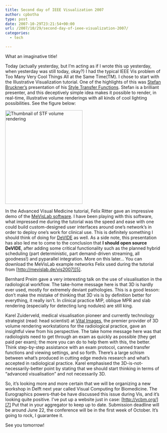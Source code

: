 ```yaml
---
title: Second day of IEEE Visualization 2007
author: cpbotha
type: post
date: 2007-10-29T23:21:54+00:00
url: /2007/10/29/second-day-of-ieee-visualization-2007/
categories:
  - tech

---
```

What an imaginative title!

Today (actually yesterday, but I’m acting as if I wrote this up yesterday, when yesterday was still today, okay?) I had the typical IEEE Vis problem of Too Many Very Cool Things All at the Same Time(TM). I chose to start with the Illustrative Visualization tutorial. One of the highlights of this was [Stefan Bruckner’s][1] presentation of his [Style Transfer Functions][2]. Stefan is a brilliant presenter, and this deceptively simple idea makes it possible to render, in real-time, illustrative volume renderings with all kinds of cool lighting possibilities. See the figure below:

<a data-rel="lightbox-image-0" data-rl_caption="" data-rl_title="" href="http://www.cg.tuwien.ac.at/research/publications/2007/bruckner-2007-STF/image-orig.jpg" title=""><img alt="Thumbnail of STF volume rendering" height="300" src="http://www.cg.tuwien.ac.at/research/publications/2007/bruckner-2007-STF/image-300.jpg" title="Thumbnail of STF volume rendering" width="247"/></a>

In the Advanced Visual Medicine tutorial, Felix Ritter gave an impressive demo of the [MeVisLab software][3]. I have been playing with this software, what impressed me during the tutorial was the speed and ease with one could build custom-designed user interfaces around one’s network’s in order to deploy one’s work for clinical use. This is definitely something I should think of doing for [DeVIDE][4] as well. As a side note, this presentation has also led me to come to the conclusion that **I should open source DeVIDE**, after adding some critical functionality such as the planned hybrid scheduling (part deterministic, part demand-driven streaming, all goodness!) and pyparallel integration. More on this later… You can download the MeVisLab example networks Felix used during the tutorial from [http://mevislab.de/vis2007][5].

Bernhard Preim gave a very interesting talk on the use of visualisation in the radiological workflow. The take-home message here is that 3D is hardly ever used, mostly for extremely deviant pathologies. This is a good lesson: don’t make the mistake of thinking that 3D vis is by definition better for everything, it really isn’t. In clinical practice MIP, oblique MPR and slab rendering (especially for detecting lung nodules) are still king.

Karel Zuiderveld, medical visualisation pioneer and currently technology strategist (read: head scientist) at [Vital Images][6], the premier provider of 3D volume rendering workstations for the radiological practice, gave an insightful view from his perspective. The take home message here was that radiologists need to get through an exam as quickly as possible (they get paid per exam); the more you can do to help them with this, the better. Think step-by-step assistance with an exam protocol, canned transfer functions and viewing settings, and so forth. There’s a large schism between what’s produced in cutting edge medvis research and what’s accepted in radiological practice. Karel emphasised the 3D-is-not-necessarily-better point by stating that we should start thinking in terms of “advanced visualisation” and not necessarily 3D.

So, it’s looking more and more certain that we will be organizing a new workshop in Delft next year called Visual Computing for Biomedicine. The Eurographics powers-that-be have discussed this issue during Vis, and it’s looking quite positive. I’ve put up a website just in case: [http://vcbm.org/][7] Put that in your aggregator to keep up to date. Submission deadline will be around June 22, the conference will be in the first week of October. It’s going to rock, I guarantee it.

See you tomorrow!

 [1]: http://www.cg.tuwien.ac.at/staff/StefanBruckner.html "Stefan Bruckner's homepage"
 [2]: http://www.cg.tuwien.ac.at/research/publications/2007/bruckner-2007-STF/ "Style Transfer Functions home page."
 [3]: http://mevislab.de/ "mevislab homepage"
 [4]: http://visualisation.tudelft.nl/Projects/DeVIDE "DeVIDE website."
 [5]: http://mevislab.de/vis2007 "link to mevislab vis2007 materials"
 [6]: http://vitalimages.com/ "Vital Images website"
 [7]: http://vcbm.org/ "VCBM website"
